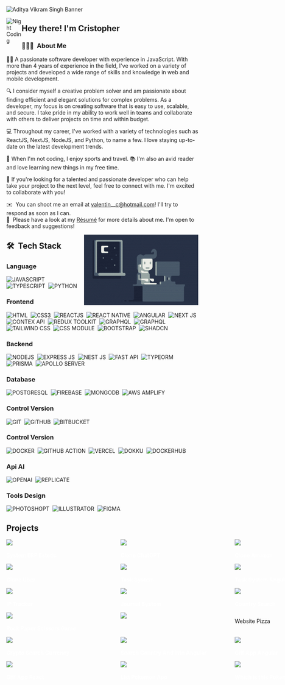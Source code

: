 ![Aditya Vikram Singh Banner](https://pbs.twimg.com/profile_banners/1174564255993147393/1692633609/1500x500)

<img alt="Night Coding" src="./assets/Hand%20Wave.gif" width='40' align="left"/><h2>Hey there! I'm Cristopher</h2>

<!-- ## 👋 &nbsp;Hey there! I'm Aditya -->

### 👨🏻‍💻 &nbsp;About Me

👨‍💻 A passionate software developer with experience in JavaScript. With more than 4 years of experience in the field, I've worked on a variety of projects and developed a wide range of skills and knowledge in web and mobile development.

🔍 I consider myself a creative problem solver and am passionate about finding efficient and elegant solutions for complex problems. As a developer, my focus is on creating software that is easy to use, scalable, and secure. I take pride in my ability to work well in teams and collaborate with others to deliver projects on time and within budget.

💻 Throughout my career, I've worked with a variety of technologies such as ReactJS, NextJS, NodeJS, and Python, to name a few. I love staying up-to-date on the latest development trends.

🏀 When I'm not coding, I enjoy sports and travel. 📚 I'm also an avid reader and love learning new things in my free time.

🚀 If you're looking for a talented and passionate developer who can help take your project to the next level, feel free to connect with me. I'm excited to collaborate with you!

✉️ &nbsp;You can shoot me an email at valentin__c@hotmail.com! I'll try to respond as soon as I can.\
📄 &nbsp;Please have a look at my [Résumé](https://docs.google.com/document/d/1OsO-2urVdJwWBn8jX3JT7RsPyYmNgyxHaAa026qA_DY/edit?usp=sharing) for more details about me. I'm open to feedback and suggestions!

<img alt="Night Coding" src="https://raw.githubusercontent.com/AVS1508/AVS1508/master/assets/Night-Coding.gif" align="right"/>

## 🛠 &nbsp;Tech Stack

### Language
![JAVASCRIPT](https://img.shields.io/badge/-JAVASCRIPT-05122A?style=flat&logo=javascript)&nbsp;
![TYPESCRIPT](https://img.shields.io/badge/-TYPESCRIPT-05122A?style=flat&logo=typescript)&nbsp;
![PYTHON](https://img.shields.io/badge/-PYTHON-05122A?style=flat&logo=python)&nbsp;

### Frontend
![HTML](https://img.shields.io/badge/-HTML-05122A?style=flat&logo=html5)&nbsp;
![CSS3](https://img.shields.io/badge/-CSS3-05122A?style=flat&logo=css3)&nbsp;
![REACTJS](https://img.shields.io/badge/-REACT%20JS-05122A?style=flat&logo=react)&nbsp;
![REACT NATIVE](https://img.shields.io/badge/-REACT%20NATIVE-05122A?style=flat&logo=react)&nbsp;
![ANGULAR](https://img.shields.io/badge/-ANGULAR-05122A?style=flat&logo=angularjs)&nbsp;
![NEXT JS](https://img.shields.io/badge/-NEXT%20JS-05122A?style=flat&logo=next)&nbsp;
![CONTEX API](https://img.shields.io/badge/-CONTEX%20API-05122A?style=flat&logo=contexapi)&nbsp;
![REDUX TOOLKIT](https://img.shields.io/badge/-REDUX%20TOOLKIT-05122A?style=flat&logo=redux)&nbsp;
![GRAPHQL](https://img.shields.io/badge/-GRAPHQL-05122A?style=flat&logo=graphql)&nbsp;
![GRAPHQL](https://img.shields.io/badge/-MUI-05122A?style=flat&logo=mui)&nbsp;
![TAILWIND CSS](https://img.shields.io/badge/-TAILWINDCSS-05122A?style=flat&logo=tailwindcss)&nbsp;
![CSS MODULE](https://img.shields.io/badge/-CSS%20MODULE-05122A?style=flat&logo=cssmodule)&nbsp;
![BOOTSTRAP](https://img.shields.io/badge/-BOOTSTRAP5-05122A?style=flat&logo=bootstrap)&nbsp;
![SHADCN](https://img.shields.io/badge/-SHADCN-05122A?style=flat&logo=shadcn)&nbsp;

### Backend
![NODEJS](https://img.shields.io/badge/-NODE%20JS-05122A?style=flat&logo=node)&nbsp;
![EXPRESS JS](https://img.shields.io/badge/-EXPRESS%20JS-05122A?style=flat&logo=express)&nbsp;
![NEST JS](https://img.shields.io/badge/-NEST%20JS-05122A?style=flat&logo=nest)&nbsp;
![FAST API](https://img.shields.io/badge/-FAST%20API-05122A?style=flat&logo=fastapi)&nbsp;
![TYPEORM](https://img.shields.io/badge/-TYPEORM-05122A?style=flat&logo=type)&nbsp;
![PRISMA](https://img.shields.io/badge/-PRISMA-05122A?style=flat&logo=prisma)&nbsp;
![APOLLO SERVER](https://img.shields.io/badge/-APOLLO%20SERVER-05122A?style=flat&logo=apollo)&nbsp;

### Database
![POSTGRESQL](https://img.shields.io/badge/-POSTGRESQL-05122A?style=flat&logo=postgresql)&nbsp;
![FIREBASE](https://img.shields.io/badge/-FIREBASE-05122A?style=flat&logo=firebase)&nbsp;
![MONGODB](https://img.shields.io/badge/-MONGO%20DB-05122A?style=flat&logo=mongodb)&nbsp;
![AWS AMPLIFY](https://img.shields.io/badge/-AWS%20AMPLIFY-05122A?style=flat&logo=awsamplify)&nbsp;

### Control Version
![GIT](https://img.shields.io/badge/-GIT-05122A?style=flat&logo=git)&nbsp;
![GITHUB](https://img.shields.io/badge/-GITHUB-05122A?style=flat&logo=github)&nbsp;
![BITBUCKET](https://img.shields.io/badge/-BITBUCKET-05122A?style=flat&logo=bitbucket)&nbsp;

### Control Version
![DOCKER](https://img.shields.io/badge/-DOCKER-05122A?style=flat&logo=docker)&nbsp;
![GITHUB ACTION](https://img.shields.io/badge/-GITHUB%20ACTION-05122A?style=flat&logo=github)&nbsp;
![VERCEL](https://img.shields.io/badge/-VERCEL-05122A?style=flat&logo=vercel)&nbsp;
![DOKKU](https://img.shields.io/badge/-DOKKU-05122A?style=flat&logo=dokku)&nbsp;
![DOCKERHUB](https://img.shields.io/badge/-DOCKERHUB-05122A?style=flat&logo=dockerhub)&nbsp;

### Api AI
![OPENAI](https://img.shields.io/badge/-OPENAI-05122A?style=flat&logo=openai)&nbsp;
![REPLICATE](https://img.shields.io/badge/-REPLICATE-05122A?style=flat&logo=replicate)&nbsp;

### Tools Design
![PHOTOSHOPT](https://img.shields.io/badge/-ADOBE%20PHOTOSHOP-05122A?style=flat&logo=adobephotoshop)&nbsp;
![ILLUSTRATOR](https://img.shields.io/badge/-ADOBE%20PHOTOSHOP-05122A?style=flat&logo=adobeillustrator)&nbsp;
![FIGMA](https://img.shields.io/badge/-FIGMA-05122A?style=flat&logo=figma)&nbsp;

## Projects
<div style="width:1300; display: grid; grid-template-columns: repeat(3, 300px); ;">
    <a style="text-decoration: none; color: white; font-weight: bold;" href="#">
        <img width="300" src="https://res.cloudinary.com/valent-design/image/upload/v1700003960/Capture_a5vq2p.png">
        <p>System ERP Estetic</p>
    </a>
    <a style="text-decoration: none; color: white; font-weight: bold;"
        href="https://chatgpt-messager.vercel.app/chat/TrcpzcANy8i1m7cgYmw2">
        <img width="300"
            src="https://portfolio-dev-cristopherva.vercel.app/_next/image?url=%2F_next%2Fstatic%2Fmedia%2Fchatgpt.f9491483.png&w=640&q=75">
        <p>Clone ChatGPT</p>
    </a>
    <a style="text-decoration: none; color: white; font-weight: bold;" href="https://amazon-2-0-sigma.vercel.app/">
        <img width="300"
            src="https://portfolio-dev-cristopherva.vercel.app/_next/image?url=%2F_next%2Fstatic%2Fmedia%2Famazon.7f0154f8.png&w=640&q=75">
        <p>Clone Amazon</p>
    </a>
    <a style="text-decoration: none; color: white; font-weight: bold;"
        href="https://uber-clone-seven-phi.vercel.app/login">
        <img width="300"
            src="https://portfolio-dev-cristopherva.vercel.app/_next/image?url=%2F_next%2Fstatic%2Fmedia%2Fuber.4b6e57b7.png&w=640&q=75">
        <p>Clone Uber</p>
    </a>
    <a style="text-decoration: none; color: white; font-weight: bold;"
        href="https://todo-app-fm-smoky.vercel.app/auth/login">
        <img width="300"
            src="https://portfolio-dev-cristopherva.vercel.app/_next/image?url=%2F_next%2Fstatic%2Fmedia%2Ftodo-app.c0ec0d74.png&w=640&q=75">
        <p>Task System</p>
    </a>
    <a style="text-decoration: none; color: white; font-weight: bold;"
        href="https://todo-app-fm-smoky.vercel.app/auth/login](https://todo-app-angular-nine.vercel.app/)">
        <img width="300" src="https://res.cloudinary.com/valent-design/image/upload/v1700003879/too_mdm568.png">
        <p>Task System Angular</p>
    </a>
    <a style="text-decoration: none; color: white; font-weight: bold;"
        href="https://ip-adress-tracker-pink.vercel.app/">
        <img width="300" src="https://res.cloudinary.com/valent-design/image/upload/v1700003879/ip_dajhx3.png">
        <p>IP Tracker</p>
    </a>
    <a style="text-decoration: none; color: white; font-weight: bold;" href="https://journal-app-v1.vercel.app/">
        <img width="300"
            src="https://portfolio-dev-cristopherva.vercel.app/_next/image?url=%2F_next%2Fstatic%2Fmedia%2Fjournalapp.c1f7f20e.png&w=640&q=75">
        <p>Journal System</p>
    </a>
    <a style="text-decoration: none; color: white; font-weight: bold;" href="https://country-app-chi.vercel.app/">
        <img width="300"
            src="https://portfolio-dev-cristopherva.vercel.app/_next/image?url=%2F_next%2Fstatic%2Fmedia%2Fcountry-app.01454475.png&w=640&q=75">
        <p>Country Search</p>
    </a>
    <a style="text-decoration: none; color: white; font-weight: bold;"
        href="https://rock-paper-scissors-red-two.vercel.app/">
        <img width="300"
            src="https://portfolio-dev-cristopherva.vercel.app/_next/image?url=%2F_next%2Fstatic%2Fmedia%2Frock-paper-sccisors.857cbfc1.png&w=640&q=75">
        <p>Rock Paper Scissors Game</p>
    </a>
    <a style="text-decoration: none; color: white; font-weight: bold;" href="https://web-site-pizza.vercel.app/">
        <img width="300"
            src="https://portfolio-dev-cristopherva.vercel.app/_next/image?url=%2F_next%2Fstatic%2Fmedia%2Fweb-pizza.ae4fa4bb.png&w=640&q=75">
    </a>
    <p>Website Pizza</p>
    <a style="text-decoration: none; color: white; font-weight: bold;"
        href="https://cristopherva.github.io/Crypto-Tracker-App-React/">
        <img width="300"
            src="https://portfolio-dev-cristopherva.vercel.app/_next/image?url=%2F_next%2Fstatic%2Fmedia%2Fcryptoapp.dada3b34.png&w=640&q=75">
        <p>Crypto Search Currency</p>
    </a>
    <a style="text-decoration: none; color: white; font-weight: bold;"
        href="https://country-app-angular-seven.vercel.app/countries/by-capital">
        <img width="300"
            src="https://portfolio-dev-cristopherva.vercel.app/_next/image?url=%2F_next%2Fstatic%2Fmedia%2Fcryptoapp.dada3b34.png&w=640&q=75">
        <p>Search Country And Info Angular</p>
    </a>
    <a style="text-decoration: none; color: white; font-weight: bold;" href="https://gifs-app-angular-nu.vercel.app/">
        <img width="300" src="https://res.cloudinary.com/valent-design/image/upload/v1700003878/gi_fn46k1.png">
        <p>Giff App Angular</p>
    </a>
    <a style="text-decoration: none; color: white; font-weight: bold;" href="https://app-giff.vercel.app/">
        <img width="300"
            src="https://portfolio-dev-cristopherva.vercel.app/_next/image?url=%2F_next%2Fstatic%2Fmedia%2Fapp-gif.4342b431.png&w=640&q=75">
        <p>Giff App React</p>
    </a>
    <a style="text-decoration: none; color: white; font-weight: bold;" href="https://pokemon-static-next.vercel.app/">
        <img width="300"
            src="https://portfolio-dev-cristopherva.vercel.app/_next/image?url=%2F_next%2Fstatic%2Fmedia%2Fpokemon.c14cdfbe.png&w=640&q=75">
        <p>List Pokemon App</p>
    </a>
    <a style="text-decoration: none; color: white; font-weight: bold;" href="https://vue-app-pokemon-game.netlify.app/">
        <img width="300"
            src="https://portfolio-dev-cristopherva.vercel.app/_next/image?url=%2F_next%2Fstatic%2Fmedia%2Fpokemongame.3c2d4a52.png&w=640&q=75">
        <p>Which is this Pokemon Vue</p>
    </a>
</div>
